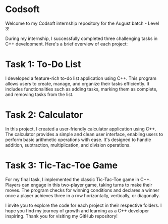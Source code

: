 # Codsoft
Welcome to my Codsoft internship repository for the August batch - Level 3!

During my internship, I successfully completed three challenging tasks in C++ development. Here's a brief overview of each project:

# Task 1: To-Do List

I developed a feature-rich to-do list application using C++. This program allows users to create, manage, and organize their tasks efficiently. It includes functionalities such as adding tasks, marking them as complete, and removing tasks from the list.


# Task 2: Calculator

In this project, I created a user-friendly calculator application using C++. The calculator provides a simple and clean user interface, enabling users to perform basic arithmetic operations with ease. It's designed to handle addition, subtraction, multiplication, and division operations.


# Task 3: Tic-Tac-Toe Game

For my final task, I implemented the classic Tic-Tac-Toe game in C++. Players can engage in this two-player game, taking turns to make their moves. The program checks for winning conditions and declares a winner once a player achieves three in a row horizontally, vertically, or diagonally.

I invite you to explore the code for each project in their respective folders. I hope you find my journey of growth and learning as a C++ developer inspiring. Thank you for visiting my GitHub repository!
